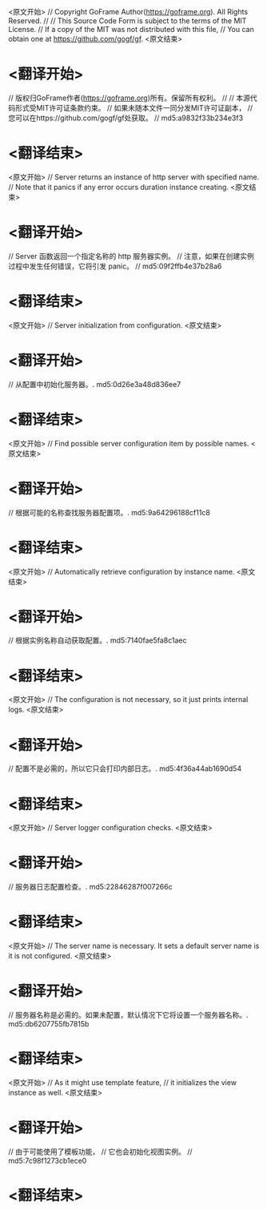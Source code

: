 
<原文开始>
// Copyright GoFrame Author(https://goframe.org). All Rights Reserved.
//
// This Source Code Form is subject to the terms of the MIT License.
// If a copy of the MIT was not distributed with this file,
// You can obtain one at https://github.com/gogf/gf.
<原文结束>

# <翻译开始>
// 版权归GoFrame作者(https://goframe.org)所有。保留所有权利。
//
// 本源代码形式受MIT许可证条款约束。
// 如果未随本文件一同分发MIT许可证副本，
// 您可以在https://github.com/gogf/gf处获取。
// md5:a9832f33b234e3f3
# <翻译结束>


<原文开始>
// Server returns an instance of http server with specified name.
// Note that it panics if any error occurs duration instance creating.
<原文结束>

# <翻译开始>
// Server 函数返回一个指定名称的 http 服务器实例。
// 注意，如果在创建实例过程中发生任何错误，它将引发 panic。
// md5:09f2ffb4e37b28a6
# <翻译结束>


<原文开始>
// Server initialization from configuration.
<原文结束>

# <翻译开始>
// 从配置中初始化服务器。. md5:0d26e3a48d836ee7
# <翻译结束>


<原文开始>
// Find possible server configuration item by possible names.
<原文结束>

# <翻译开始>
// 根据可能的名称查找服务器配置项。. md5:9a64296188cf11c8
# <翻译结束>


<原文开始>
// Automatically retrieve configuration by instance name.
<原文结束>

# <翻译开始>
// 根据实例名称自动获取配置。. md5:7140fae5fa8c1aec
# <翻译结束>


<原文开始>
// The configuration is not necessary, so it just prints internal logs.
<原文结束>

# <翻译开始>
// 配置不是必需的，所以它只会打印内部日志。. md5:4f36a44ab1690d54
# <翻译结束>


<原文开始>
// Server logger configuration checks.
<原文结束>

# <翻译开始>
// 服务器日志配置检查。. md5:22846287f007266c
# <翻译结束>


<原文开始>
// The server name is necessary. It sets a default server name is it is not configured.
<原文结束>

# <翻译开始>
// 服务器名称是必需的。如果未配置，默认情况下它将设置一个服务器名称。. md5:db6207755fb7815b
# <翻译结束>


<原文开始>
		// As it might use template feature,
		// it initializes the view instance as well.
<原文结束>

# <翻译开始>
// 由于可能使用了模板功能，
// 它也会初始化视图实例。
// md5:7c98f1273cb1ece0
# <翻译结束>

